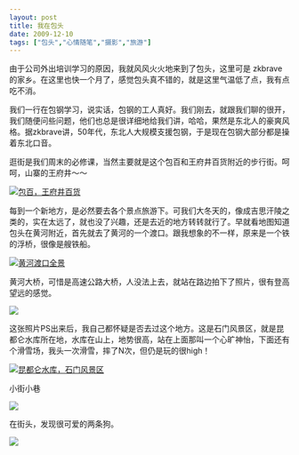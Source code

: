 ```yaml
---
layout: post
title: 我在包头
date: 2009-12-10
tags: ["包头","心情随笔","摄影","旅游"]
---
```


由于公司外出培训学习的原因，我就风风火火地来到了包头，这里可是 zkbrave 的家乡。在这里也快一个月了，感觉包头真不错的，就是这里气温低了点，我有点吃不消。

我们一行在包钢学习，说实话，包钢的工人真好。我们刚去，就跟我们聊的很开，我们随便问些问题，他们也总是很详细地给我们讲，哈哈，果然是东北人的豪爽风格。据zkbrave讲，50年代，东北人大规模支援包钢，于是现在包钢大部分都是操着东北口音。

<!--more-->

逛街是我们周末的必修课，当然主要就是这个包百和王府井百货附近的步行街。呵呵，山寨的王府井～～

[![包百，王府井百货](http://localhost/img/2009/4172825737_33b93958ca_o.jpg)](4172825737_33b93958ca_o.jpg)

每到一个新地方，是必然要去各个景点旅游下。可我们大冬天的，像成吉思汗陵之类的，实在太远了，就也没了兴趣，还是去近的地方转转就行了。早就看地图知道包头在黄河附近，首先就去了黄河的一个渡口。跟我想象的不一样，原来是一个铁的浮桥，很像是艘铁船。

[![黄河渡口全景](http://localhost/img/2009/4173582760_20ba56493d_o.jpg)](4173582760_20ba56493d_o.jpg)

黄河大桥，可惜是高速公路大桥，人没法上去，就站在路边拍下了照片，很有登高望远的感觉。

[![](http://localhost/img/2009/4172875785_e1c7269705_o.jpg)](4172875785_e1c7269705_o.jpg)

这张照片PS出来后，我自己都怀疑是否去过这个地方。这是石门风景区，就是昆都仑水库所在地，水库在山上，地势很高，站在上面那叫一个心旷神怡，下面还有个滑雪场，我头一次滑雪，摔了N次，但仍是玩的很high！

[![昆都仑水库，石门风景区](http://localhost/img/2009/4172880827_11dea3b87f_o.jpg)](4172880827_11dea3b87f_o.jpg "Flickr 上 kisa747 的 昆都仑水库，石门风景区")

小街小巷

[![](http://localhost/img/2009/4173582846_aaf7fd126b_o.jpg)](4173582846_aaf7fd126b_o.jpg)

在街头，发现很可爱的两条狗。

[![](http://localhost/img/2009/4173582818_de6f20ccda_o.jpg)](4173582818_de6f20ccda_o.jpg)